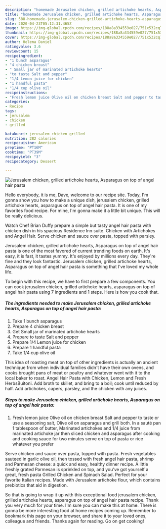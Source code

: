 ```yaml
---
description: "homemade Jerusalem chicken, grilled artichoke hearts, Asparagus on top of angel hair pasta | how to make the best Jerusalem chicken, grilled artichoke hearts, Asparagus on top of angel hair pasta"
title: "homemade Jerusalem chicken, grilled artichoke hearts, Asparagus on top of angel hair pasta | how to make the best Jerusalem chicken, grilled artichoke hearts, Asparagus on top of angel hair pasta"
slug: 588-homemade-jerusalem-chicken-grilled-artichoke-hearts-asparagus-on-top-of-angel-hair-pasta-how-to-make-the-best-jerusalem-chicken-grilled-artichoke-hearts-asparagus-on-top-of-angel-hair-pasta
date: 2020-04-23T05:12:31.465Z
image: https://img-global.cpcdn.com/recipes/188a8a334559e027/751x532cq70/jerusalem-chicken-grilled-artichoke-hearts-asparagus-on-top-of-angel-hair-pasta-recipe-main-photo.jpg
thumbnail: https://img-global.cpcdn.com/recipes/188a8a334559e027/751x532cq70/jerusalem-chicken-grilled-artichoke-hearts-asparagus-on-top-of-angel-hair-pasta-recipe-main-photo.jpg
cover: https://img-global.cpcdn.com/recipes/188a8a334559e027/751x532cq70/jerusalem-chicken-grilled-artichoke-hearts-asparagus-on-top-of-angel-hair-pasta-recipe-main-photo.jpg
author: Helena Daniel
ratingvalue: 3.6
reviewcount: 15
recipeingredient:
- "1 bunch asparagus"
- "4 chicken breast"
- " Small jar of marinated artichoke hearts"
- "to taste Salt and pepper"
- "1/4 Lemon juice for chicken"
- "1 handful pasta"
- "1/4 cup olive oil"
recipeinstructions:
- "Fresh lemon juice Olive oil on chicken breast Salt and pepper to taste or use a seasoning salt, Olive oil on asparagus and grill both. In a sauté pan 1 tablespoon of butter, Marinated artichokes and 1/4 juice from marinated artichoke jar then sliced chicken and asparagus after cooking and cooking sauce for two minutes serve on top of pasta or rice whatever you prefer"
categories:
- Recipe
tags:
- jerusalem
- chicken
- grilled

katakunci: jerusalem chicken grilled 
nutrition: 282 calories
recipecuisine: American
preptime: "PT16M"
cooktime: "PT39M"
recipeyield: "3"
recipecategory: Dessert

---
```



![Jerusalem chicken, grilled artichoke hearts, Asparagus on top of angel hair pasta](https://img-global.cpcdn.com/recipes/188a8a334559e027/751x532cq70/jerusalem-chicken-grilled-artichoke-hearts-asparagus-on-top-of-angel-hair-pasta-recipe-main-photo.jpg)

Hello everybody, it is me, Dave, welcome to our recipe site. Today, I'm gonna show you how to make a unique dish, jerusalem chicken, grilled artichoke hearts, asparagus on top of angel hair pasta. It is one of my favorites food recipe. For mine, I'm gonna make it a little bit unique. This will be really delicious.

Watch Chef Brian Duffy prepare a simple but tasty angel hair pasta with chicken dish in his spacious Residence Inn suite. Chicken with Artichokes and Angel Hair. Serve chicken and sauce over pasta, topped with parsley.

Jerusalem chicken, grilled artichoke hearts, Asparagus on top of angel hair pasta is one of the most favored of current trending foods on earth. It's easy, it is fast, it tastes yummy. It's enjoyed by millions every day. They're fine and they look fantastic. Jerusalem chicken, grilled artichoke hearts, Asparagus on top of angel hair pasta is something that I've loved my whole life.


To begin with this recipe, we have to first prepare a few components. You can cook jerusalem chicken, grilled artichoke hearts, asparagus on top of angel hair pasta using 7 ingredients and 1 steps. Here is how you cook that.

<!--inarticleads1-->

##### The ingredients needed to make Jerusalem chicken, grilled artichoke hearts, Asparagus on top of angel hair pasta:

1. Take 1 bunch asparagus
1. Prepare 4 chicken breast
1. Get  Small jar of marinated artichoke hearts
1. Prepare to taste Salt and pepper
1. Prepare 1/4 Lemon juice for chicken
1. Prepare 1 handful pasta
1. Take 1/4 cup olive oil


This idea of roasting meat on top of other ingredients is actually an ancient technique from when individual families didn&#39;t have their own ovens, and cooks brought pans of meat or poultry and whatever went with it to the local baker to roast. Angel Hair Pasta with Chicken, Lemon and Fresh HerbsBuitoni. Add broth to skillet, and bring to a boil; cook until reduced by half. Add artichokes, capers, parsley, and the chicken with any juices. 

<!--inarticleads2-->

##### Steps to make Jerusalem chicken, grilled artichoke hearts, Asparagus on top of angel hair pasta:

1. Fresh lemon juice Olive oil on chicken breast Salt and pepper to taste or use a seasoning salt, Olive oil on asparagus and grill both. In a sauté pan 1 tablespoon of butter, Marinated artichokes and 1/4 juice from marinated artichoke jar then sliced chicken and asparagus after cooking and cooking sauce for two minutes serve on top of pasta or rice whatever you prefer


Serve chicken and sauce over pasta, topped with pasta. Fresh vegetables sauteed in garlic olive oil, then tossed with fresh angel hair pasta, shrimp and Parmesan cheese: a quick and easy, healthy dinner recipe. A little freshly grated Parmesan is sprinkled on top, and you&#39;ve got yourself a great, fresh pasta Grilled Chicken and Spinach Salad. Perfect for your favorite Italian recipes. Made with Jerusalem artichoke flour, which contains prebiotics that aid in digestion. 

So that is going to wrap it up with this exceptional food jerusalem chicken, grilled artichoke hearts, asparagus on top of angel hair pasta recipe. Thank you very much for your time. I'm sure you can make this at home. There is gonna be more interesting food at home recipes coming up. Remember to bookmark this page on your browser, and share it to your loved ones, colleague and friends. Thanks again for reading. Go on get cooking!
